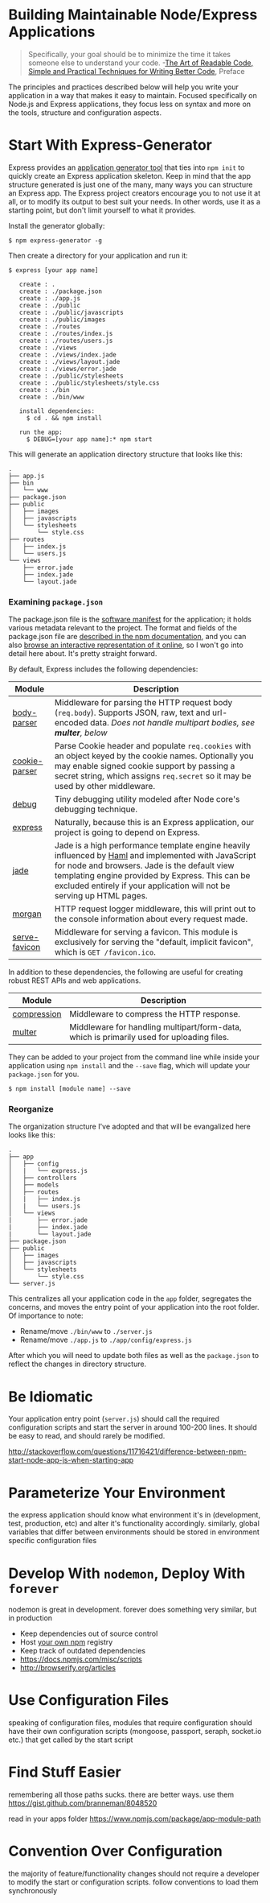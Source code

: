 Building Maintainable Node/Express Applications
===============================================

> Specifically, your goal should be to minimize the time it takes someone else to understand your code.
> -[The Art of Readable Code, Simple and Practical Techniques for Writing Better Code](http://www.amazon.com/Art-Readable-Code-Theory-Practice/dp/0596802293), Preface

The principles and practices described below will help you write your application in a way that makes it easy to maintain. Focused specifically on Node.js and Express applications, they focus less on syntax and more on the tools, structure and configuration aspects.

<!--
### Refer To The Documentation (RTTD) ###

These are something else.

https://www.npmjs.com/package/blocked
http://livereload.com/
https://www.airpair.com/node.js/posts/top-10-mistakes-node-developers-make
https://strongloop.com/strongblog/compare-node-js-logging-winston-bunyan/
https://github.com/baryshev/look
https://www.npmjs.com/package/morgan-debug
http://kb.imakewebsites.ca/2014/01/04/new-node-wishlist/
-->

# Start With Express-Generator #

Express provides an [application generator tool](http://expressjs.com/starter/generator.html) that ties into `npm init` to quickly create an Express application skeleton. Keep in mind that the app structure generated is just one of the many, many ways you can structure an Express app. The Express project creators encourage you to not use it at all, or to modify its output to best suit your needs. In other words, use it as a starting point, but don't limit yourself to what it provides.

Install the generator globally:

```
$ npm express-generator -g
```

Then create a directory for your application and run it:

```
$ express [your app name]

   create : .
   create : ./package.json
   create : ./app.js
   create : ./public
   create : ./public/javascripts
   create : ./public/images
   create : ./routes
   create : ./routes/index.js
   create : ./routes/users.js
   create : ./views
   create : ./views/index.jade
   create : ./views/layout.jade
   create : ./views/error.jade
   create : ./public/stylesheets
   create : ./public/stylesheets/style.css
   create : ./bin
   create : ./bin/www

   install dependencies:
     $ cd . && npm install

   run the app:
     $ DEBUG=[your app name]:* npm start
```

This will generate an application directory structure that looks like this:

```
.
├── app.js
├── bin
│   └── www
├── package.json
├── public
│   ├── images
│   ├── javascripts
│   └── stylesheets
│       └── style.css
├── routes
│   ├── index.js
│   └── users.js
└── views
    ├── error.jade
    ├── index.jade
    └── layout.jade
```

### Examining `package.json` ###

The package.json file is the [software manifest](https://en.wikipedia.org/wiki/Manifest_file) for the application; it holds various metadata relevant to the project. The format and fields of the package.json file are [described in the npm documentation](https://docs.npmjs.com/files/package.json), and you can also [browse an interactive representation of it online](http://browsenpm.org/package.json), so I won't go into detail here about. It's pretty straight forward.

By default, Express includes the following dependencies:

| Module | Description  |
|--------|--------------|
| [body-parser](https://www.npmjs.com/package/body-parser) | Middleware for parsing the HTTP request body (`req.body`). Supports JSON, raw, text and url-encoded data. *Does not handle multipart bodies, see __multer__, below* |
| [cookie-parser](https://www.npmjs.com/package/cookie-parser) | Parse Cookie header and populate `req.cookies` with an object keyed by the cookie names. Optionally you may enable signed cookie support by passing a secret string, which assigns `req.secret` so it may be used by other middleware. |
| [debug](https://www.npmjs.com/package/debug) | Tiny debugging utility modeled after Node core's debugging technique. |
| [express](http://expressjs.com/) | Naturally, because this is an Express application, our project is going to depend on Express. |
| [jade](http://jade-lang.com/) | Jade is a high performance template engine heavily influenced by [Haml](http://haml.info/) and implemented with JavaScript for node and browsers. Jade is the default view templating engine provided by Express. This can be excluded entirely if your application will not be serving up HTML pages. |
| [morgan](https://www.npmjs.com/package/morgan) | HTTP request logger middleware, this will print out to the console information about every request made. |
| [serve-favicon](https://www.npmjs.com/package/serve-favicon) | Middleware for serving a favicon. This module is exclusively for serving the "default, implicit favicon", which is `GET /favicon.ico`. |

In addition to these dependencies, the following are useful for creating robust REST APIs and web applications.

| Module | Description  |
|--------|--------------|
| [compression](https://www.npmjs.com/package/compression) | Middleware to compress the HTTP response. |
| [multer](https://www.npmjs.com/package/multer) | Middleware for handling multipart/form-data, which is primarily used for uploading files. |

They can be added to your project from the command line while inside your application using `npm install` and the `--save` flag, which will update your `package.json` for you.

```
$ npm install [module name] --save
```

### Reorganize ###

The organization structure I've adopted and that will be evangalized here looks like this:

```
.
├── app
│   ├── config
│   |   └── express.js
│   ├── controllers
│   ├── models
│   ├── routes
│   |   ├── index.js
│   |   └── users.js
│   └── views
|       ├── error.jade
|       ├── index.jade
|       └── layout.jade
├── package.json
├── public
│   ├── images
│   ├── javascripts
│   └── stylesheets
│       └── style.css
└── server.js
```

This centralizes all your application code in the `app` folder, segregates the concerns, and moves the entry point of your application into the root folder. Of importance to note:

- Rename/move `./bin/www` to `./server.js`
- Rename/move `./app.js` to `./app/config/express.js`

After which you will need to update both files as well as the `package.json` to reflect the changes in directory structure.

# Be Idiomatic #

Your application entry point (`server.js`) should call the required configuration scripts and start the server in around 100-200 lines. It should be easy to read, and should rarely be modified.

http://stackoverflow.com/questions/11716421/difference-between-npm-start-node-app-js-when-starting-app

# Parameterize Your Environment #

the express application should know what environment it's in (development, test, production, etc) and alter it's functionality accordingly. similarly, global variables that differ between environments should be stored in environment specific configuration files

# Develop With `nodemon`, Deploy With `forever` #

nodemon is great in development. forever does something very similar, but in production

- Keep dependencies out of source control
- Host [your own npm](https://github.com/jbuck/npm-readonly-mirror) registry
- Keep track of outdated dependencies
- https://docs.npmjs.com/misc/scripts
- http://browserify.org/articles

# Use Configuration Files #

speaking of configuration files, modules that require configuration should have their own configuration scripts (mongoose, passport, seraph, socket.io etc.) that get called by the start script


# Find Stuff Easier #

remembering all those paths sucks. there are better ways. use them
https://gist.github.com/branneman/8048520

read in your apps folder https://www.npmjs.com/package/app-module-path

# Convention Over Configuration #

the majority of feature/functionality changes should not require a developer to modify the start or configuration scripts. follow conventions to load them synchronously
